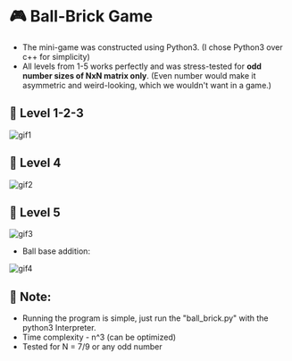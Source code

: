 # :video_game: Ball-Brick Game

- The mini-game was constructed using Python3. (I chose Python3 over c++ for simplicity)
- All levels from 1-5 works perfectly and was stress-tested for **odd number sizes of NxN matrix only**. (Even number would make it asymmetric and weird-looking, which we wouldn't want in a game.)

## :dart: Level 1-2-3

![gif1](https://github.com/TejasShripal/ZOHO/blob/main/assets/Animation1.gif)

## :dart: Level 4

![gif2](https://github.com/TejasShripal/ZOHO/blob/main/assets/Animation3.gif)

## :dart: Level 5

![gif3](https://github.com/TejasShripal/ZOHO/blob/main/assets/Animation2.gif)

- Ball base addition:

![gif4](https://github.com/TejasShripal/ZOHO/blob/main/assets/Animation4.gif)

## :game_die: Note:
- Running the program is simple, just run the "ball_brick.py" with the python3 Interpreter.
- Time complexity - n^3 (can be optimized)
- Tested for N = 7/9 or any odd number




